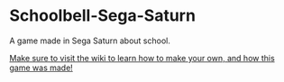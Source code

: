 # Schoolbell-Sega-Saturn
A game made in Sega Saturn about school.

[Make sure to visit the wiki to learn how to make your own, and how this game was made!](https://github.com/U-K-L/Schoolbell-Sega-Saturn/wiki/Getting-Started)
